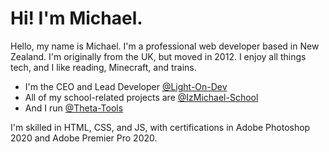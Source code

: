 # Hi! I'm Michael.
Hello, my name is Michael. I'm a professional web developer based in New Zealand. I'm originally from the UK, but moved in 2012. I enjoy all things tech, and I like reading, Minecraft, and trains.

- I'm the CEO and Lead Developer [@Light-On-Dev](https://github.com/Light-On-Dev)
- All of my school-related projects are [@IzMichael-School](https://github.com/IzMichael-School)
- And I run [@Theta-Tools](https://github.com/Theta-Tools)

I'm skilled in HTML, CSS, and JS, with certifications in Adobe Photoshop 2020 and Adobe Premier Pro 2020.

